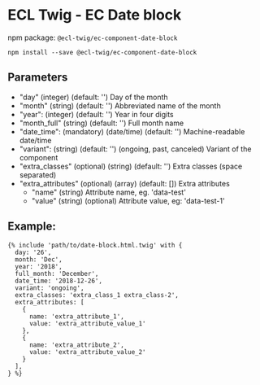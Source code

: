 # ECL Twig - EC Date block

npm package: `@ecl-twig/ec-component-date-block`

```shell
npm install --save @ecl-twig/ec-component-date-block
```

## Parameters

- "day" (integer) (default: '') Day of the month
- "month" (string) (default: '') Abbreviated name of the month
- "year": (integer) (default: '') Year in four digits
- "month_full" (string) (default: '') Full month name
- "date_time": (mandatory) (date/time) (default: '') Machine-readable date/time
- "variant": (string) (default: '') (ongoing, past, canceled) Variant of the component
- "extra_classes" (optional) (string) (default: '') Extra classes (space separated)
- "extra_attributes" (optional) (array) (default: []) Extra attributes
  - "name" (string) Attribute name, eg. 'data-test'
  - "value" (string) (optional) Attribute value, eg: 'data-test-1'

## Example:

<!-- prettier-ignore -->
```twig
{% include 'path/to/date-block.html.twig' with { 
  day: '26', 
  month: 'Dec', 
  year: '2018', 
  full_month: 'December', 
  date_time: '2018-12-26',
  variant: 'ongoing', 
  extra_classes: 'extra_class_1 extra_class-2', 
  extra_attributes: [ 
    { 
      name: 'extra_attribute_1', 
      value: 'extra_attribute_value_1' 
    }, 
    { 
      name: 'extra_attribute_2', 
      value: 'extra_attribute_value_2' 
    } 
  ], 
} %}
```
